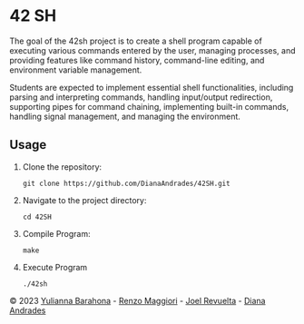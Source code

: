<h1>42 SH</h1>
<p>The goal of the 42sh project is to create a shell program capable of executing various commands entered by the user, managing processes, and providing features like command history, command-line editing, and environment variable management.

Students are expected to implement essential shell functionalities, including parsing and interpreting commands, handling input/output redirection, supporting pipes for command chaining, implementing built-in commands, handling signal management, and managing the environment.</p>


<h2>Usage</h2>
<ol>
    <li>Clone the repository:</li>
    <pre><code>git clone https://github.com/DianaAndrades/42SH.git</code></pre>
    <li>Navigate to the project directory:</li>
    <pre><code>cd 42SH</code></pre>
    <li>Compile Program:</li>
    <pre><code>make</code></pre>
    <li>Execute Program</li>
    <pre><code>./42sh</code></pre>
</ol>

<footer>
    <p>
    © 2023
    <a href="https://github.com/yuliannabn">Yulianna Barahona</a> -
    <a href="https://github.com/RenzoMaggiori">Renzo Maggiori</a> -
    <a href="https://github.com/Joel-Revuelta">Joel Revuelta</a> -
    <a href="https://github.com/DianaAndrades">Diana Andrades</a>
    </p>
</footer>